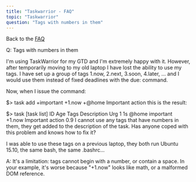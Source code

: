 ```yaml
---
title: "Taskwarrior - FAQ"
topic: "Taskwarrior"
question: "Tags with numbers in them"
---
```


Back to the [FAQ](/support/faq)

Q: Tags with numbers in them

I'm using TaskWarrior for my GTD and I'm extremely happy with it. However, after temporarily moving to my old laptop I have lost the ability to use my tags. I have set up a group of tags 1.now, 2.next, 3.soon, 4.later, ... and I would use them instead of fixed deadlines with the due: command.

Now, when I issue the command:

$> task add +important +1.now +@home Important action
this is the result:

$> task
[task list]
ID Age  Tags               Description                  Urg 
 1  1s  @home important    +1.now Important action      0.9
I cannot use any tags that have numbers in them, they get added to the description of the task. Has anyone coped with this problem and knows how to fix it?

I was able to use these tags on a previous laptop, they both run Ubuntu 15.10, the same bash, the same .bashrc...

A: It's a limitation: tags cannot begin with a number, or contain a space.
In your example, it's worse because "+1.now" looks like math, or a malformed DOM reference.

